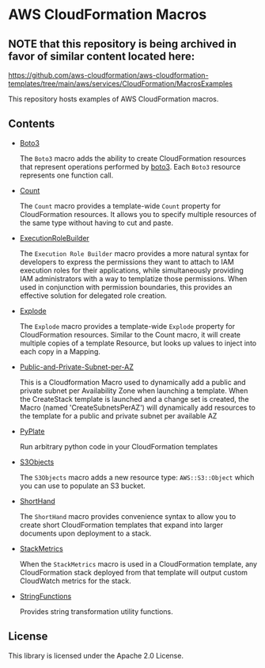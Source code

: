# AWS CloudFormation Macros

## NOTE that this repository is being archived in favor of similar content located here: 

https://github.com/aws-cloudformation/aws-cloudformation-templates/tree/main/aws/services/CloudFormation/MacrosExamples

This repository hosts examples of AWS CloudFormation macros.

## Contents

* [Boto3](Boto3)

    The `Boto3` macro adds the ability to create CloudFormation resources that represent operations performed by [boto3](http://boto3.readthedocs.io/). Each `Boto3` resource represents one function call.

* [Count](Count)

    The `Count` macro provides a template-wide `Count` property for CloudFormation resources. It allows you to specify multiple resources of the same type without having to cut and paste.

* [ExecutionRoleBuilder](ExecutionRoleBuilder)

    The `Execution Role Builder` macro provides a more natural syntax for developers to express the permissions they want to attach to IAM execution roles for their applications, while simultaneously providing IAM administrators with a way to templatize those permissions. When used in conjunction with permission boundaries, this provides an effective solution for delegated role creation.

* [Explode](Explode)

    The `Explode` macro provides a template-wide `Explode` property for CloudFormation resources. Similar to the Count macro, it will create multiple copies of a template Resource, but looks up values to inject into each copy in a Mapping.

* [Public-and-Private-Subnet-per-AZ](Public-and-Private-Subnet-per-AZ)

    This is a Cloudformation Macro used to dynamically add a public and private subnet per Availability Zone when launching a template.  When the CreateStack template is launched and a change set is created, the Macro (named 'CreateSubnetsPerAZ') will dynamically add resources to the template for a public and private subnet per available AZ

* [PyPlate](PyPlate)

    Run arbitrary python code in your CloudFormation templates

* [S3Objects](S3Objects)

    The `S3Objects` macro adds a new resource type: `AWS::S3::Object` which you can use to populate an S3 bucket.

* [ShortHand](ShortHand)

    The `ShortHand` macro provides convenience syntax to allow you to create short CloudFormation templates that expand into larger documents upon deployment to a stack.

* [StackMetrics](StackMetrics)

    When the `StackMetrics` macro is used in a CloudFormation template, any CloudFormation stack deployed from that template will output custom CloudWatch metrics for the stack.

* [StringFunctions](StringFunctions)

    Provides string transformation utility functions.

## License

This library is licensed under the Apache 2.0 License. 
